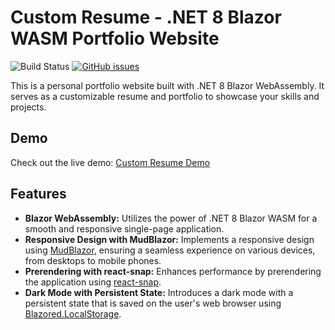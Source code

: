 # Custom Resume - .NET 8 Blazor WASM Portfolio Website

![Build Status](https://github.com/Andrick-Mercado/Custom-Resume/actions/workflows/main.yml/badge.svg) [![GitHub issues](https://img.shields.io/github/issues/Andrick-Mercado/Custom-Resume)](https://github.com/Andrick-Mercado/Custom-Resume/issues)


This is a personal portfolio website built with .NET 8 Blazor WebAssembly. It serves as a customizable resume and portfolio to showcase your skills and projects.

## Demo

Check out the live demo: [Custom Resume Demo](https://andrick-mercado.github.io/Custom-Resume/)

## Features

- **Blazor WebAssembly:** Utilizes the power of .NET 8 Blazor WASM for a smooth and responsive single-page application.
-  **Responsive Design with MudBlazor:** Implements a responsive design using [MudBlazor](https://mudblazor.com/), ensuring a seamless experience on various devices, from desktops to mobile phones.
-  **Prerendering with react-snap:** Enhances performance by prerendering the application using [react-snap](https://github.com/stereobooster/react-snap).
-  **Dark Mode with Persistent State:** Introduces a dark mode with a persistent state that is saved on the user's web browser using [Blazored.LocalStorage](https://github.com/Blazored/LocalStorage).
